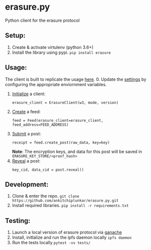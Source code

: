 # erasure.py
Python client for the erasure protocol

## Setup:
1. Create & activate virtulenv (python 3.6+)
2. Install the library using pypi. `pip install erasure`

## Usage:
The client is built to replicate the usage [here](https://github.com/erasureprotocol/erasure-protocol#example-usage-of-erasureclient).
0. Update the [settings](https://github.com/ankitchiplunkar/erasure.py/blob/master/erasure/settings.py) by configuring the appropriate enviornment variables.
1. [Initialize](https://github.com/ankitchiplunkar/erasure.py/blob/master/tests/common.py) a client:
    ```
    erasure_client = ErasureClient(w3, mode, version)
    ```
2. [Create](https://github.com/ankitchiplunkar/erasure.py/blob/master/tests/common.py) a feed:
    ```
    feed = Feed(erasure_client=erasure_client, feed_address=FEED_ADDRESS)
    ```
3. [Submit](https://github.com/ankitchiplunkar/erasure.py/blob/master/tests/test_feed.py) a post:
    ```
    receipt = feed.create_post(raw_data, key=key)
    ```
    **Note**: The encryption keys, and data for this post will be saved in `ERASURE_KEY_STORE/<proof_hash>`
4. [Reveal](https://github.com/ankitchiplunkar/erasure.py/blob/master/tests/test_post.py) a post:
    ```
    key_cid, data_cid = post.reveal()
    ```

## Development:
1. Clone & enter the repo. `git clone https://github.com/ankitchiplunkar/erasure.py.git`
2. Install required libraries. `pip install -r requirements.txt`

## Testing:
1. Launch a local version of erasure protocol via [ganache](https://github.com/erasureprotocol/erasure-protocol/tree/master/packages/testenv#deploy-contracts-to-local-ganache-server)
2. Install, initlalize and run the ipfs daemon locally `ipfs daemon`
3. Run the tests locally `pytest -vv tests/`
